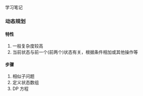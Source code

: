 学习笔记

### 动态规划
#### 特性
1. 一般复杂度较高
2. 当前状态与前一个(前两个)状态有关，根据条件相加或其他操作等

#### 步骤
1. 相似子问题
2. 定义状态数组
3. DP 方程